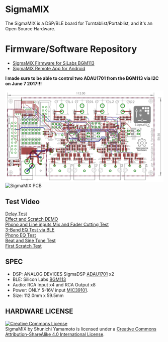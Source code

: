 # SigmaMIX
The SigmaMIX is a DSP/BLE board for Turntablist/Portablist, and it's an Open Source Hardware.

# Firmware/Software Repository
* [SigmaMIX Firmware for SiLabs BGM113](https://github.com/tkrworks/SigmaMIX_Firmware)  
* [SigmaMIX Remote App for Android](https://github.com/tkrworks/SigmaMIX_Remote)

**I made sure to be able to control two ADAU1701 from the BGM113 via I2C on June 7 2017!!!**

![SigmaMIX Board](https://github.com/tkrworks/SigmaMIX/blob/for_markdown/sigma_dsp_brd.png "SigmaMIX Board")
![SigmaMIX PCB](https://github.com/tkrworks/SigmaMIX/blob/for_markdown/sigma_mix_pcb.jpg "SigmaMIX PCB")

## Test Video
[Delay Test](https://www.instagram.com/p/BXrRHsZBKkE/)  
[Effect and Scratch DEMO](https://www.instagram.com/p/BXWzQCQBJe1/)  
[Phono and Line inputs Mix and Fader Cutting Test](https://www.instagram.com/p/BV4aKTPhfiU/)  
[3-Band EQ Test via BLE](https://www.instagram.com/p/BVq-pJHB9hm/)  
[Phono EQ Test](https://www.instagram.com/p/BVVsefTBJXY/)  
[Beat and Sine Tone Test](https://www.instagram.com/p/BVFF-J9hF4o/)  
[First Scratch Test](https://www.instagram.com/p/BUi_Y2OhvBm/)  

## SPEC
* DSP: ANALOG DEVICES SigmaDSP [ADAU1701](http://www.analog.com/jp/products/processors-dsp/sigmadsp-audio-processors/adau1701.html) x2
* BLE: Silicon Labs [BGM113](http://jp.silabs.com/products/wireless/bluetooth/bluetooth-low-energy-modules/bgm113-bluetooth-low-energy-module)
* Audio: RCA Input x4 and RCA Output x8
* Power: ONLY 5-16V input [MIC39101](http://www.microchip.com/wwwproducts/en/MIC39100).
* Size: 112.0mm x 59.5mm

## HARDWARE LICENSE
<a rel="license" href="http://creativecommons.org/licenses/by-sa/4.0/"><img alt="Creative Commons License" style="border-width:0" src="https://i.creativecommons.org/l/by-sa/4.0/88x31.png" /></a><br /><span xmlns:dct="http://purl.org/dc/terms/" property="dct:title">SigmaMIX</span> by <span xmlns:cc="http://creativecommons.org/ns#" property="cc:attributionName">Shunichi Yamamoto</span> is licensed under a <a rel="license" href="http://creativecommons.org/licenses/by-sa/4.0/">Creative Commons Attribution-ShareAlike 4.0 International License</a>.
